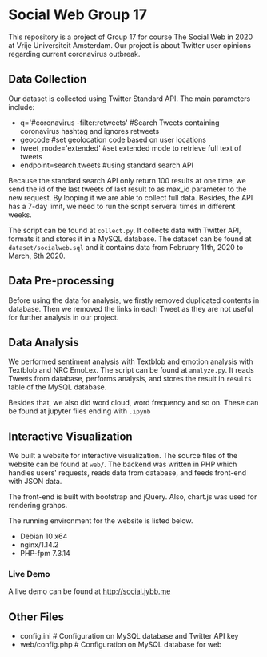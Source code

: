 # Social Web Group 17

This repository is a project of Group 17 for course The Social Web in 2020 at Vrije Universiteit Amsterdam. Our project is about Twitter user opinions regarding current coronavirus outbreak. 

## Data Collection

Our dataset is collected using Twitter Standard API. The main parameters include:

- q='#coronavirus  -filter:retweets'  #Search Tweets containing coronavirus hashtag and ignores retweets
- geocode   #set geolocation code based on user locations
- tweet_mode='extended'   #set extended mode to retrieve full text of tweets
- endpoint=search.tweets   #using standard search API

Because the standard search API only return 100 results at one time, we send the id of the last tweets of last result to as max_id parameter to the new request. By looping it we are able to collect full data. Besides, the API has a 7-day limit, we need to run the script serveral times in different weeks.

The script can be found at ``collect.py``. It collects data with Twitter API, formats it and stores it in a MySQL database. The dataset can be found at ``dataset/socialweb.sql`` and it contains data from February 11th, 2020 to March, 6th 2020.


## Data Pre-processing

Before using the data for analysis, we firstly removed duplicated contents in database. Then we removed the links in each Tweet as they are not useful for further analysis in our project.


## Data Analysis

We performed sentiment analysis with Textblob and emotion analysis with Textblob and NRC EmoLex. The script can be found at ``analyze.py``. It reads Tweets from database, performs analysis, and stores the result in ``results`` table of the MySQL database.

Besides that, we also did word cloud, word frequency and so on. These can be found at jupyter files ending with ``.ipynb``


## Interactive Visualization

We built a website for interactive visualization. The source files of the website can be found at ``web/``. The backend was written in PHP which handles users' requests, reads data from database, and feeds front-end with JSON data.

The front-end is built with bootstrap and jQuery. Also, chart.js was used for rendering grahps.

The running environment for the website is listed below.

- Debian 10 x64
- nginx/1.14.2
- PHP-fpm 7.3.14

### Live Demo

A live demo can be found at http://social.jybb.me 


## Other Files
- config.ini  # Configuration on MySQL database and Twitter API key
- web/config.php # Configuration on MySQL database for web
